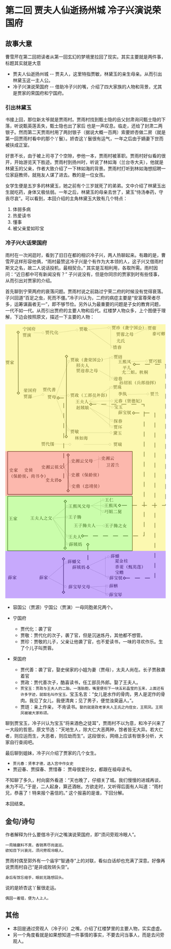 # 第二回 贾夫人仙逝扬州城 冷子兴演说荣国府

## 故事大意

曹雪芹在第二回把读者从第一回玄幻的梦境里拉回了现实。其实主要就是两件事，标题其实就是大意

* 贾夫人仙逝扬州城 -- 贾夫人，这里特指贾敏，林黛玉的亲生母亲。从而引出林黛玉这一主人公。
* 冷子兴演说荣国府 -- 借助冷子兴的嘴，介绍了四大家族的人物和背景，尤其是贾家的荣国府和宁国府。

### 引出林黛玉

书接上回，那位新太爷就是贾雨村。贾雨村找到甄士隐的岳父封肃询问甄士隐的下落，听说甄英莲丢失，甄士隐也出了家后 也是一声叹息。临走，还给了封肃二两银子。然而第二天贾雨村用了两封银子（据说大概一百两）索要娇杏做二房（就是第一回贾雨村看中的那个丫鬟）。娇杏这丫鬟很有运气，一年之后由于嫡妻下世而被扶成正室。

好景不长，由于被上司寻了个空隙，参他一本，贾雨村被革职。贾雨村好似看的很开，开始游览天下胜迹。贾雨村到扬州时，听说了林如海（兰台寺大夫），他就是林黛玉的父亲，作者大致介绍了一下林如海的背景。贾雨村打听到林如海想招聘一位家庭教师，就拖友人谋了进去。教的是一位女孩。

女学生便是五岁多的林黛玉，她之前有个三岁就死了的弟弟。文中介绍了林黛玉出生就吃药，身体又极怯弱。一年之后，林黛玉的母亲去世了，黛玉“侍汤奉药，守丧尽哀”。可以看到，本回介绍的主角林黛玉大致有几个特点：
1. 体弱多病
2. 热爱读书
3. 懂事
4. 被父亲爱如珍宝

### 冷子兴大话荣国府

雨村在一次闲逛时，看到了旧日在都的相识冷子兴，两人热聊起来。有趣的是，曹雪芹这样形容他俩，“雨村最赞这冷子兴是个有作为大本领的人，这子兴又借雨村斯文之名，故二人说话投机，最相契合。” 其实是互相利用，各取所需。雨村因问：“近日都中可有新闻没有？” 子兴说没有，但是你同宗的贾家到时有些怪事，从而引出对贾家的介绍。

首先聊到宁荣两府的衰落问题。贾雨村说之前路过宁荣二府的时候没有觉得衰落。子兴回道“百足之虫，死而不僵。”冷子兴认为，二府的病症主要是“安富尊荣者尽多，运筹谋画者无一”，即不够节俭。另外认为最重要的问题是子女的教育问题，一代不如一代。从而引出贾府的主要人物和后代。红楼梦人物众多，上个图便于理解，下边会按照原文，描述一下主要的人物：

![Alt text](img/Red_dream.png)
* 容国公（贾源）宁国公（贾演）一母同胞弟兄两个。

* 宁国府
    * 贾代化：袭了官
    * 贾敬：贾代化的次子，袭了官，但是沉迷炼丹，其他都不想管。
    * 贾珍：贾敬的儿子，父亲让他袭了官，也不爱读书，一味的寻欢作乐。生了个儿子叫贾蓉。
* 荣国府
    * 贾代善：袭了官，娶史侯家的小姐为妻（贾母），太夫人尚在。长子贾赦袭着官
    * 贾政：贾代善次子，酷喜读书，任工部员外郎。娶了王夫人。
    * `贾宝玉：贾政与王夫人的二胎。一落胎胞，嘴里便衔下一块五彩晶莹的玉来，上面还有许多字迹，就取名叫作宝玉。`宝玉名言：“女儿是水作的骨肉，男人是泥作的骨肉。我见了女儿，我便清爽；见了男子，便觉浊臭逼人。”。
    * 贾琏：亲上作亲， 不肯读书。`娶的就是政老爹夫人王氏之内侄女，王熙凤。王熙凤被被大家称颂。`

聊到贾宝玉，冷子兴认为宝玉“将来酒色之徒耳”，贾雨村不以为意，和冷子兴来了一大段的哲思。原文节选：“天地生人，除大仁大恶两种，馀者皆无大异。若大仁者，则应运而生，大恶者，则应劫而生”。这段很长，网络上应该有很多分析，大家自行查阅吧。


最后聊到姐妹，冷子兴介绍了贾家的几个女生。
* `贾元春：贤孝才德，选入宫中作女史`
* 贾迎春、贾探春、贾惜春：  贾母很爱孙女，都跟在祖母读书。


不知聊了多久，村向窗外看道：“天也晚了，仔细关了城。我们慢慢的进城再谈，未为不可。”于是，二人起身，算还酒帐。方欲走时，又听得后面有人叫道：“雨村兄，恭喜了！特来报个喜信的。” 这个报喜的是谁，下回分解。

本回结束。

## 金句/诗句

作者解释为什么要借冷子兴之嘴演说荣国府，即“须问旁观冷眼人”。
```shell
一局输赢料不真，香销茶尽尚逡巡。
欲知目下兴衰兆，须问旁观冷眼人。
```

贾雨村偶至郭外有一个庙宇“智通寺”上的对联，看似白话却也充满了深意。好像再说贾雨村自己“是非成败转头空”。
```shell
身后有馀忘缩手，眼前无路想回头。
```

说的是娇杏这丫鬟很走运。
```shell
偶因一着错，便为人上人。
```

## 其他
* 本回是通过旁观人（冷子兴）之嘴，介绍了红楼梦里的主要人物，实实虚虚。
* 另一个角度看就是如果想知道一件事情的事实，不要去问当事人，而是去问旁观人。
